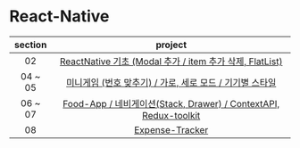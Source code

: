 # React-Native

| section |                                                                project                                                                 |
| :-----: | :------------------------------------------------------------------------------------------------------------------------------------: |
|   02    |     [ReactNative 기초 (Modal 추가 / item 추가 삭제, FlatList)](https://github.com/Anjiwoong/React-Native-Study/tree/main/RNCourse)     |
| 04 ~ 05 | [미니게임 (번호 맞추기) / 가로, 세로 모드 / 기기별 스타일](https://github.com/Anjiwoong/React-Native-Study/tree/main/guess-my-number)  |
| 06 ~ 07 | [Food-App / 네비게이션(Stack, Drawer) / ContextAPI, Redux-toolkit](https://github.com/Anjiwoong/React-Native-Study/tree/main/food-app) |
|   08    |                      [Expense-Tracker](https://github.com/Anjiwoong/React-Native-Study/tree/main/expense-tracker)                      |
